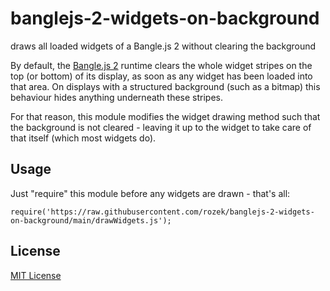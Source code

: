 # banglejs-2-widgets-on-background #

draws all loaded widgets of a Bangle.js 2 without clearing the background

By default, the [Bangle.js 2](https://www.espruino.com/Bangle.js2) runtime clears the whole widget stripes on the top (or bottom) of its display, as soon as any widget has been loaded into that area. On displays with a structured background (such as a bitmap) this behaviour hides anything underneath these stripes.

For that reason, this module modifies the widget drawing method such that the background is not cleared - leaving it up to the widget to take care of that itself (which most widgets do).

## Usage ##

Just "require" this module before any widgets are drawn - that's all:

```
require('https://raw.githubusercontent.com/rozek/banglejs-2-widgets-on-background/main/drawWidgets.js');
```

## License ##

[MIT License](LICENSE.md)

